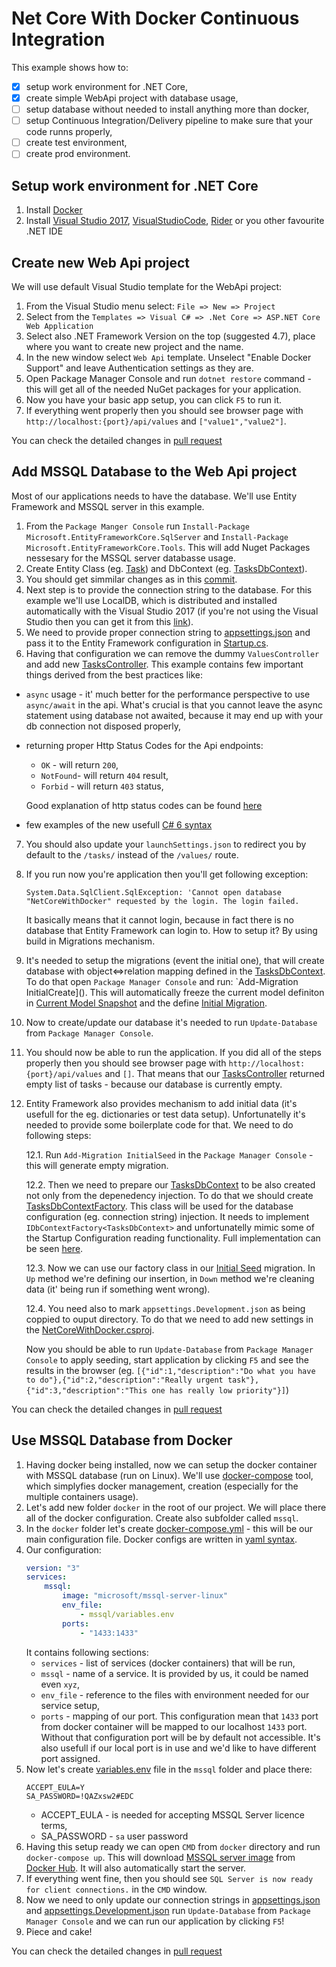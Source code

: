 # Net Core With Docker Continuous Integration

This example shows how to:
- [x] setup work environment for .NET Core,
- [x] create simple WebApi project with database usage,
- [ ] setup database without needed to install anything more than docker,
- [ ] setup Continuous Integration/Delivery pipeline to make sure that your code runns properly,
- [ ] create test environment,
- [ ] create prod environment.

## Setup work environment for .NET Core
1. Install [Docker](https://www.docker.com/get-docker) 
2. Install [Visual Studio 2017](https://www.visualstudio.com/pl/thank-you-downloading-visual-studio/?sku=Community&rel=15), [VisualStudioCode](https://code.visualstudio.com/download), [Rider](https://www.jetbrains.com/rider/) or you other favourite .NET IDE

## Create new Web Api project
We will use default Visual Studio template for the WebApi project:
1. From the Visual Studio menu select: `File => New => Project`
2. Select from the `Templates => Visual C# => .Net Core => ASP.NET Core Web Application`
3. Select also .NET Framework Version on the top (suggested 4.7), place where you want to create new project and the name.
4. In the new window select `Web Api` template. Unselect "Enable Docker Support" and leave Authentication settings as they are.
5. Open Package Manager Console and run `dotnet restore` command - this will get all of the needed NuGet packages for your application.
6. Now you have your basic app setup, you can click `F5` to run it.
7. If everything went properly then you should see browser page with `http://localhost:{port}/api/values` and `["value1","value2"]`.

You can check the detailed changes in [pull request](https://github.com/oskardudycz/NetCoreWithDockerCI/pull/2/files)

## Add MSSQL Database to the Web Api project
Most of our applications needs to have the database. We'll use Entity Framework and MSSQL server in this example.
1. From the `Package Manger Console` run `Install-Package Microsoft.EntityFrameworkCore.SqlServer` and `Install-Package Microsoft.EntityFrameworkCore.Tools`. This will add Nuget Packages nessesary for the MSSQL server databasse usage.
2. Create Entity Class (eg. [Task](https://github.com/oskardudycz/NetCoreWithDockerCI/blob/c3b2dc31fb7ae8b834b94cb338b49fd3a8dbe2b5/src/NetCoreWithDocker/NetCoreWithDocker/Storage/Entities/Task.cs)) and DbContext (eg. [TasksDbContext](https://github.com/oskardudycz/NetCoreWithDockerCI/blob/df641d876b094eb64918c3823ede6a14529216e4/src/NetCoreWithDocker/NetCoreWithDocker/Storage/TasksDbContext.cs)).
3. You should get simmilar changes as in this [commit](https://github.com/oskardudycz/NetCoreWithDockerCI/pull/4/commits/c3b2dc31fb7ae8b834b94cb338b49fd3a8dbe2b5).
4. Next step is to provide the connection string to the database. For this example we'll use LocalDB, which is distributed and installed automatically with the Visual Studio 2017 (if you're not using the Visual Studio then you can get it from this [link](https://docs.microsoft.com/en-us/sql/database-engine/configure-windows/sql-server-2016-express-localdb)).
5. We need to provide proper connection string to [appsettings.json](https://github.com/oskardudycz/NetCoreWithDockerCI/blob/df641d876b094eb64918c3823ede6a14529216e4/src/NetCoreWithDocker/NetCoreWithDocker/appsettings.Development.json) and pass it to the Entity Framework configuration in  [Startup.cs](https://github.com/oskardudycz/NetCoreWithDockerCI/blob/df641d876b094eb64918c3823ede6a14529216e4/src/NetCoreWithDocker/NetCoreWithDocker/Startup.cs).
6. Having that configuration we can remove the dummy `ValuesController` and add new [TasksController](https://github.com/oskardudycz/NetCoreWithDockerCI/blob/df641d876b094eb64918c3823ede6a14529216e4/src/NetCoreWithDocker/NetCoreWithDocker/Controllers/TasksController.cs). 
This example contains few important things derived from the best practices like:
* `async` usage - it' much better for the performance perspective to use `async/await` in the api. What's crucial is that you cannot leave the async statement using database not awaited, because it may end up with your db connection not disposed properly,
* returning proper Http Status Codes for the Api endpoints:
    * `OK` - will return `200`,
    * `NotFound`- will return `404` result,
    * `Forbid` - will return `403` status,
    
    Good explanation of http status codes can be found [here](https://ict.ken.be/Data/Sites/1/images/articles/http-status-code-explained.jpg)
* few examples of the new usefull [C# 6 syntax](https://msdn.microsoft.com/en-us/magazine/dn802602.aspx)
7. You should also update your `launchSettings.json` to redirect you by default to the `/tasks/` instead of the `/values/` route.
8. If you run now you're application then you'll get following exception:

    ``
System.Data.SqlClient.SqlException: 'Cannot open database "NetCoreWithDocker" requested by the login. The login failed.
``

    It basically means that it cannot login, because in fact there is no database that Entity Framework can login to. How to setup it? By using build in Migrations mechanism.
9. It's needed to setup the migrations (event the initial one), that will create database with object<=>relation mapping defined in the [TasksDbContext](https://github.com/oskardudycz/NetCoreWithDockerCI/blob/df641d876b094eb64918c3823ede6a14529216e4/src/NetCoreWithDocker/NetCoreWithDocker/Storage/TasksDbContext.cs). To do that open `Package Manager Console` and run: `Add-Migration InitialCreate](). This will automatically freeze the current model definiton in  [Current Model Snapshot](https://github.com/oskardudycz/NetCoreWithDockerCI/blob/da1ab7345306933aafcce0002ee4ba54cd437d8b/src/NetCoreWithDocker/NetCoreWithDocker/Migrations/TasksDbContextModelSnapshot.cs) and the define [Initial Migration](https://github.com/oskardudycz/NetCoreWithDockerCI/blob/da1ab7345306933aafcce0002ee4ba54cd437d8b/src/NetCoreWithDocker/NetCoreWithDocker/Migrations/20170730135615_InitialCreate.cs).
10. Now to create/update our database it's needed to run `Update-Database` from `Package Manager Console`.
11. You should now be able to run the application. If you did all of the steps properly then you should see browser page with `http://localhost:{port}/api/values` and `[]`. That means that our [TasksController](https://github.com/oskardudycz/NetCoreWithDockerCI/blob/df641d876b094eb64918c3823ede6a14529216e4/src/NetCoreWithDocker/NetCoreWithDocker/Controllers/TasksController.cs) returned empty list of tasks - because our database is currently empty.
12. Entity Framework also provides mechanism to add initial data (it's usefull for the eg. dictionaries or test data setup). Unfortunatelly it's needed to provide some boilerplate code for that. We need to do following steps:

    12.1. Run `Add-Migration InitialSeed` in the `Package Manager Console` - this will generate empty migration.
    
    12.2. Then we need to prepare our [TasksDbContext](https://github.com/oskardudycz/NetCoreWithDockerCI/blob/df641d876b094eb64918c3823ede6a14529216e4/src/NetCoreWithDocker/NetCoreWithDocker/Storage/TasksDbContext.cs) to be also created not only from the depenedency injection. To do that we should create [TasksDbContextFactory](https://github.com/oskardudycz/NetCoreWithDockerCI/blob/da1ab7345306933aafcce0002ee4ba54cd437d8b/src/NetCoreWithDocker/NetCoreWithDocker/Storage/TasksDbContextFactory.cs). This class will be used for the database configuration (eg. connection string) injection. It needs to implement `IDbContextFactory<TasksDbContext>` and unfortunatelly mimic some of the Startup Configuration reading functionality. Full implementation can be seen [here](https://github.com/oskardudycz/NetCoreWithDockerCI/blob/da1ab7345306933aafcce0002ee4ba54cd437d8b/src/NetCoreWithDocker/NetCoreWithDocker/Storage/TasksDbContextFactory.cs).

    12.3. Now we can use our factory class in our [Initial Seed](https://github.com/oskardudycz/NetCoreWithDockerCI/blob/da1ab7345306933aafcce0002ee4ba54cd437d8b/src/NetCoreWithDocker/NetCoreWithDocker/Migrations/20170730140332_InitialSeed.cs) migration. In `Up` method we're defining our insertion, in `Down` method we're cleaning data (it' being run if something went wrong).

    12.4. You need also to mark `appsettings.Development.json` as being coppied to ouput directory. To do that we need to add new settings in the [NetCoreWithDocker.csproj](https://github.com/oskardudycz/NetCoreWithDockerCI/blob/da1ab7345306933aafcce0002ee4ba54cd437d8b/src/NetCoreWithDocker/NetCoreWithDocker/NetCoreWithDocker.csproj).
    
    Now you should be able to run `Update-Database` from `Package Manager Console` to apply seeding, start application by clicking `F5` and see the results in the browser (eg. `[{"id":1,"description":"Do what you have to do"},{"id":2,"description":"Really urgent task"},{"id":3,"description":"This one has really low priority"}]`)

You can check the detailed changes in [pull request](https://github.com/oskardudycz/NetCoreWithDockerCI/pull/4/files)

## Use MSSQL Database from Docker

1. Having docker being installed, now we can setup the docker container with MSSQL database (run on Linux). We'll use [docker-compose](https://docs.docker.com/compose/) tool, which simplyfies docker management, creation (especially for the multiple containers usage).
2. Let's add new folder `docker` in the root of our project. We will place there all of the docker configuration. Create also subfolder called `mssql`.
3. In the `docker` folder let's create [docker-compose.yml](https://github.com/oskardudycz/NetCoreWithDockerCI/blob/8758dde3b2f02fb017a09c02612062c024167a4c/docker/docker-compose.yml) - this will be our main configuration file. Docker configs are written in [yaml syntax](https://docs.docker.com/compose/compose-file/). 
4. Our configuration:
    ```yaml
    version: "3"
    services:
        mssql:
            image: "microsoft/mssql-server-linux"
            env_file:
                - mssql/variables.env
            ports:
                - "1433:1433"
    ```
    It contains following sections:
    * `services` - list of services (docker containers) that will be run,
    * `mssql` - name of a service. It is provided by us, it could be named even `xyz`,
    * `env_file` - reference to the files with environment needed for our service setup,
    * `ports` - mapping of our port. This configuration mean that `1433` port from docker container will be mapped to our localhost `1433` port. Without that configuration port will be by default not accessible. It's also usefull if our local port is in use and we'd like to have different port assigned.
5. Now let's create [variables.env](https://github.com/oskardudycz/NetCoreWithDockerCI/blob/8758dde3b2f02fb017a09c02612062c024167a4c/docker/mssql/variables.env) file in the `mssql` folder and place there:
    ```
    ACCEPT_EULA=Y
    SA_PASSWORD=!QAZxsw2#EDC
    ```
    * ACCEPT_EULA - is needed for accepting MSSQL Server licence terms,
    * SA_PASSWORD - `sa` user password
6. Having this setup ready we can open `CMD` from `docker` directory and run `docker-compose up`. This will download [MSSQL server image](https://hub.docker.com/r/microsoft/mssql-server-linux/) from [Docker Hub](https://hub.docker.com). It will also automatically start the server.
7. If everything went fine, then you should see `SQL Server is now ready for client connections.` in the `CMD` window.
8. Now we need to only update our connection strings in [appsettings.json](https://github.com/oskardudycz/NetCoreWithDockerCI/blob/8758dde3b2f02fb017a09c02612062c024167a4c/src/NetCoreWithDocker/NetCoreWithDocker/appsettings.json) and [appsettings.Development.json](https://github.com/oskardudycz/NetCoreWithDockerCI/blob/8758dde3b2f02fb017a09c02612062c024167a4c/src/NetCoreWithDocker/NetCoreWithDocker/appsettings.Development.json) run `Update-Database` from `Package Manager Console` and we can run our application by clicking `F5`!
9. Piece and cake!

You can check the detailed changes in [pull request](https://github.com/oskardudycz/NetCoreWithDockerCI/pull/6/files)